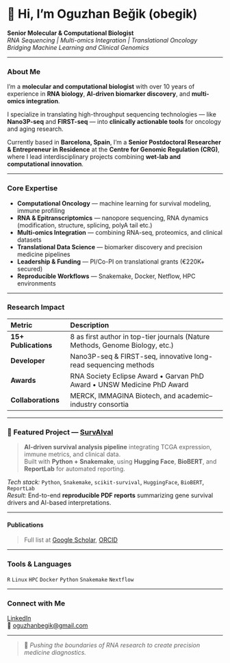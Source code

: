 
# 👋 Hi, I’m Oguzhan Beğik (obegik)

 **Senior Molecular & Computational Biologist**  
 *RNA Sequencing | Multi-omics Integration | Translational Oncology*  
 *Bridging Machine Learning and Clinical Genomics*

---

###  About Me
I’m a **molecular and computational biologist** with over 10 years of experience in **RNA biology**, **AI-driven biomarker discovery**, and **multi-omics integration**.  

I specialize in translating high-throughput sequencing technologies — like **Nano3P-seq** and **FIRST-seq** — into **clinically actionable tools** for oncology and aging research.

Currently based in **Barcelona, Spain**, I’m a **Senior Postdoctoral Researcher & Entrepreneur in Residence** at the **Centre for Genomic Regulation (CRG)**, where I lead interdisciplinary projects combining **wet-lab and computational innovation**.

---

###  Core Expertise

-  **Computational Oncology** — machine learning for survival modeling, immune profiling  
-  **RNA & Epitranscriptomics** — nanopore sequencing, RNA dynamics (modification, structure, splicing, polyA tail etc.)
-  **Multi-omics Integration** — combining RNA-seq, proteomics, and clinical datasets  
-  **Translational Data Science** — biomarker discovery and precision medicine pipelines  
-  **Leadership & Funding** — PI/Co-PI on translational grants (€220K+ secured)  
-  **Reproducible Workflows** — Snakemake, Docker, Netflow, HPC environments

---

###  Research Impact

| Metric | Description |
|:--|:--|
|  **15+ Publications** | 8 as first author in top-tier journals (Nature Methods, Genome Biology, etc.) |
|  **Developer** | Nano3P-seq & FIRST-seq, innovative long-read sequencing methods |
|  **Awards** | RNA Society Eclipse Award • Garvan PhD Award • UNSW Medicine PhD Award |
|  **Collaborations** | MERCK, IMMAGINA Biotech, and academic–industry consortia |

---

### 🧠 Featured Project — [SurvAIval](https://github.com/obegik/SurvAIval)

>  **AI-driven survival analysis pipeline** integrating TCGA expression, immune metrics, and clinical data.  
> Built with **Python + Snakemake**, using **Hugging Face**, **BioBERT**, and **ReportLab** for automated reporting.

 *Tech stack:* `Python`, `Snakemake`, `scikit-survival`, `HuggingFace`, `BioBERT`, `ReportLab`  
 *Result:* End-to-end **reproducible PDF reports** summarizing gene survival drivers and AI-based interpretations.

---

####  Publications
> Full list at [Google Scholar](https://scholar.google.com/citations?user=XHKK54sAAAAJ&hl=en), [ORCID](https://orcid.org/0000-0002-8663-4586)

---

###  Tools & Languages
`R` `Linux` `HPC` `Docker` `Python` `Snakemake` `Nextflow` 

---

###  Connect with Me
[LinkedIn](https://linkedin.com/in/oguzhanbegik)  
📧 oguzhanbegik@gmail.com

---


> 🔬 *Pushing the boundaries of RNA research to create precision medicine diagnostics.*
